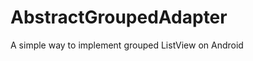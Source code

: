 AbstractGroupedAdapter
======================

A simple way to implement grouped ListView on Android
